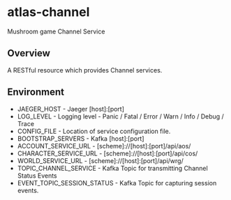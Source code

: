 # atlas-channel
Mushroom game Channel Service

## Overview

A RESTful resource which provides Channel services.

## Environment

- JAEGER_HOST - Jaeger [host]:[port]
- LOG_LEVEL - Logging level - Panic / Fatal / Error / Warn / Info / Debug / Trace
- CONFIG_FILE - Location of service configuration file.
- BOOTSTRAP_SERVERS - Kafka [host]:[port]
- ACCOUNT_SERVICE_URL - [scheme]://[host]:[port]/api/aos/
- CHARACTER_SERVICE_URL - [scheme]://[host]:[port]/api/cos/
- WORLD_SERVICE_URL - [scheme]://[host]:[port]/api/wrg/
- TOPIC_CHANNEL_SERVICE - Kafka Topic for transmitting Channel Status Events
- EVENT_TOPIC_SESSION_STATUS - Kafka Topic for capturing session events.
